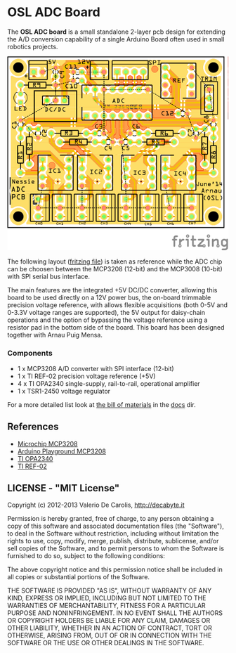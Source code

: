 OSL ADC Board
=============

The __OSL ADC board__ is a small standalone 2-layer pcb design for extending the A/D conversion capability of a single Arduino Board often used in small robotics projects.

![layout_pcb](docs/adc_board_final_pcb.png)

The following layout ([fritzing file](adc_board_final.fzz)) is taken as reference while the ADC chip can be choosen between the MCP3208 (12-bit) and the MCP3008 (10-bit) with SPI serial bus interface. 

The main features are the integrated +5V DC/DC converter, allowing this board to be used directly on a 12V power bus, the on-board trimmable precision voltage reference, with allows flexible acquisitions (both 0-5V and 0-3.3V voltage ranges are supported), the 5V output for daisy-chain operations and the option of bypassing the voltage reference using a resistor pad in the bottom side of the board. This board has been designed together with Arnau Puig Mensa.

### Components

* 1 x MCP3208 A/D converter with SPI interface (12-bit)
* 1 x TI REF-02 precision voltage reference (+5V)
* 4 x TI OPA2340 single-supply, rail-to-rail, operational amplifier
* 1 x TSR1-2450 voltage regulator

For a more detailed list look at [the bill of materials](docs/adc_board_final_bom.html) in the [docs](docs) dir.

## References

* [Microchip MCP3208](http://www.microchip.com/wwwproducts/Devices.aspx?dDocName=en010534)
* [Arduino Playground MCP3208](http://playground.arduino.cc/Code/MCP3208)
* [TI OPA2340](http://www.ti.com/product/opa2340)
* [TI REF-02](http://www.ti.com/product/ref02)

## LICENSE - "MIT License"

Copyright (c) 2012-2013 Valerio De Carolis, http://decabyte.it

Permission is hereby granted, free of charge, to any person
obtaining a copy of this software and associated documentation
files (the "Software"), to deal in the Software without
restriction, including without limitation the rights to use,
copy, modify, merge, publish, distribute, sublicense, and/or sell
copies of the Software, and to permit persons to whom the
Software is furnished to do so, subject to the following
conditions:

The above copyright notice and this permission notice shall be
included in all copies or substantial portions of the Software.

THE SOFTWARE IS PROVIDED "AS IS", WITHOUT WARRANTY OF ANY KIND,
EXPRESS OR IMPLIED, INCLUDING BUT NOT LIMITED TO THE WARRANTIES
OF MERCHANTABILITY, FITNESS FOR A PARTICULAR PURPOSE AND
NONINFRINGEMENT. IN NO EVENT SHALL THE AUTHORS OR COPYRIGHT
HOLDERS BE LIABLE FOR ANY CLAIM, DAMAGES OR OTHER LIABILITY,
WHETHER IN AN ACTION OF CONTRACT, TORT OR OTHERWISE, ARISING
FROM, OUT OF OR IN CONNECTION WITH THE SOFTWARE OR THE USE OR
OTHER DEALINGS IN THE SOFTWARE.
